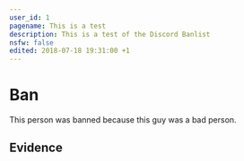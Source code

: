 ```yaml
---
user_id: 1
pagename: This is a test
description: This is a test of the Discord Banlist
nsfw: false
edited: 2018-07-18 19:31:00 +1
---
```


# Ban
This person was banned because this guy was a bad person.

## Evidence
<img src="" id="image">

<script>
  fetch('https://random.discordbots.co.uk/circuitrcay.json')
    .then(data => data.json())
    .then((json) => {
      document.getElementById('image').src = json[Math.floor(json.length * Math.random())]
    })
</script>
